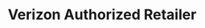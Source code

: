 ---
title: "Verizon Authorized Retailer"
url: /cherry-hill/verizon-authorized-retailer/
shop: mobile phone
---